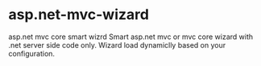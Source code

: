# asp.net-mvc-wizard
asp.net mvc core smart wizrd
Smart asp.net mvc or mvc core wizard with .net server side code only.
Wizard load dynamiclly based on your configuration.
